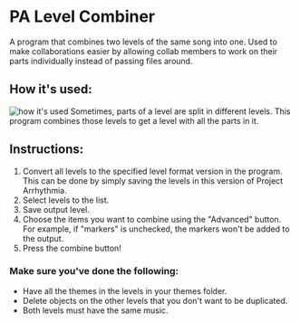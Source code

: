 # PA Level Combiner

A program that combines two levels of the same song into one.
Used to make collaborations easier by allowing collab members to work on their parts individually instead of passing files around.

## How it's used:
![how it's used](https://i.imgur.com/KNIO3u8.png)
Sometimes, parts of a level are split in different levels. This program combines those levels to get a level with all the parts in it.


## Instructions:
1. Convert all levels to the specified level format version in the program.
   This can be done by simply saving the levels in this version of Project Arrhythmia.
2. Select levels to the list.
3. Save output level.
4. Choose the items you want to combine using the "Advanced" button.
   For example, if "markers" is unchecked, the markers won't be added to the output.
4. Press the combine button!

### Make sure you've done the following:
- Have all the themes in the levels in your themes folder.
- Delete objects on the other levels that you don't want to be duplicated.
- Both levels must have the same music.

